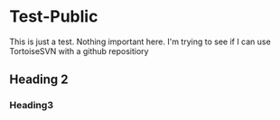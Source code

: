# Test-Public
This is just a test.  Nothing important here.  I'm trying to see if I can use TortoiseSVN with a github repositiory

## Heading 2

### Heading3
